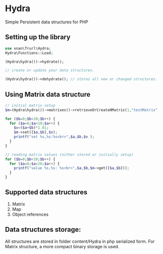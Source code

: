 # Hydra
Simple Persistent data structures for PHP

##  Setting up the library
```php
use xnan\Trurl\Hydra;
Hydra\Functions::Load;

(Hydra\hydra())->hydrate();

// create or update your data structures.

(Hydra\hydra())->dehydrate(); // stores all new or changed structures.

```

## Using Matrix data structure
```php
// initial matrix setup
$m=(Hydra\hydra())->matrixes()->retrieveOrCreateHMatrix(1,"testMatrix",[10,20]);		

for ($b=0;$b<10;$b++) {
  for ($a=0;$a<10;$a++) {
    $v=($a+$b)*1.01;
    $m->set([$a,$b],$v);
    printf("set %s,%s:%s<br>",$a,$b,$v );
  }	
}

// reading matrix values (either stored or initially setup)
for ($b=0;$b<10;$b++) {
  for ($a=0;$a<20;$a++) {
    printf("value %s,%s: %s<br>",$a,$b,$m->get([$a,$b])); 			
  }
}
```

## Supported data structures
1. Matrix
2. Map
3. Object references

## Data structures storage:

All structures are stored in folder content/Hydra in php serialized form. 
For Matrix structure, a more compact binary storage is used.
